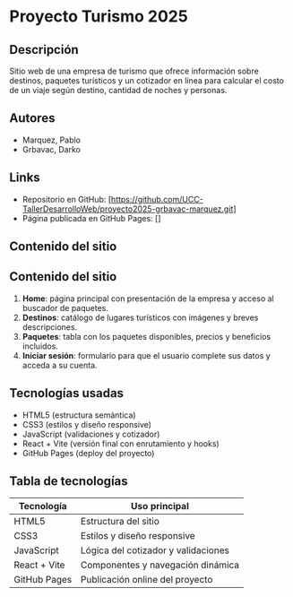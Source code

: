 # Proyecto Turismo 2025

## Descripción

Sitio web de una empresa de turismo que ofrece información sobre destinos, paquetes turísticos y un cotizador en línea para calcular el costo de un viaje según destino, cantidad de noches y personas.

## Autores

- Marquez, Pablo
- Grbavac, Darko

## Links

- Repositorio en GitHub: [https://github.com/UCC-TallerDesarrolloWeb/proyecto2025-grbavac-marquez.git]
- Página publicada en GitHub Pages: []

## Contenido del sitio

## Contenido del sitio

1. **Home**: página principal con presentación de la empresa y acceso al buscador de paquetes.
2. **Destinos**: catálogo de lugares turísticos con imágenes y breves descripciones.
3. **Paquetes**: tabla con los paquetes disponibles, precios y beneficios incluidos.
4. **Iniciar sesión**: formulario para que el usuario complete sus datos y acceda a su cuenta.

## Tecnologías usadas

- HTML5 (estructura semántica)
- CSS3 (estilos y diseño responsive)
- JavaScript (validaciones y cotizador)
- React + Vite (versión final con enrutamiento y hooks)
- GitHub Pages (deploy del proyecto)

## Tabla de tecnologías

| Tecnología   | Uso principal                       |
| ------------ | ----------------------------------- |
| HTML5        | Estructura del sitio                |
| CSS3         | Estilos y diseño responsive         |
| JavaScript   | Lógica del cotizador y validaciones |
| React + Vite | Componentes y navegación dinámica   |
| GitHub Pages | Publicación online del proyecto     |
